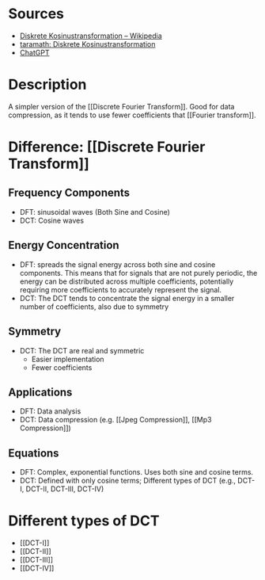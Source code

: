 
Sources
===
- [Diskrete Kosinustransformation – Wikipedia](https://de.wikipedia.org/wiki/Diskrete_Kosinustransformation)
- [taramath: Diskrete Kosinustransformation](https://www.taramath.de/tools/cosine)
- [ChatGPT](https://chat.openai.com/c/588b4409-24b4-40db-8dc0-bf2487ce1927)


Description
===
A simpler version of the [[Discrete Fourier Transform]]. Good for data compression, as it tends to use fewer coefficients that [[Fourier transform]].


Difference: [[Discrete Fourier Transform]]
===
Frequency Components
---
- DFT: sinusoidal waves (Both Sine and Cosine)
- DCT: Cosine waves

Energy Concentration
---
- DFT: spreads the signal energy across both sine and cosine components. This means that for signals that are not purely periodic, the energy can be distributed across multiple coefficients, potentially requiring more coefficients to accurately represent the signal.
- DCT: The DCT tends to concentrate the signal energy in a smaller number of coefficients, also due to symmetry

Symmetry
---
- DCT: The DCT are real and symmetric
	- Easier implementation
	- Fewer coefficients

Applications
---
- DFT: Data analysis 
- DCT: Data compression (e.g. [[Jpeg Compression]], [[Mp3 Compression]])

Equations
---
- DFT: Complex, exponential functions. Uses both sine and cosine terms. 
- DCT: Defined with only cosine terms; Different types of DCT (e.g., DCT-I, DCT-II, DCT-III, DCT-IV)


Different types of DCT
===
- [[DCT-I]]
- [[DCT-II]]
- [[DCT-III]]
- [[DCT-IV]]

